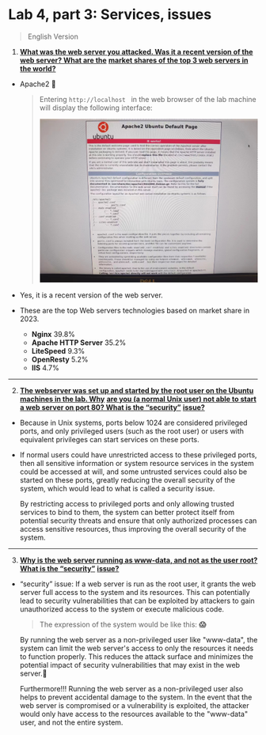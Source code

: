 # Lab 4, part 3: Services, issues

> English Version



1. **<u>What was the web server you attacked. Was it a recent version of the web server? What are the</u>**
**<u>market shares of the top 3 web servers in the world?</u>**

* Apache2 :purple_heart:

  > Entering `http://localhost ` in the web browser of the lab machine will display the following interface:
  >
  > ![](https://github.com/kkzka-hoh/DOTA2023-Lab/blob/main/Lab4-3-1.jpg)

* Yes, it is a recent version of the web server.
* These are the top Web servers technologies based on market share in 2023. 
  * **Nginx** 39.8% 
  * **Apache HTTP Server** 35.2%
  * **LiteSpeed** 9.3% 
  * **OpenResty** 5.2% 
  * **IIS** 4.7%

------

2. **<u>The webserver was set up and started by the root user on the Ubuntu machines in the lab. Why</u>**
   **<u>are you (a normal Unix user) not able to start a web server on port 80? What is the “security”</u>**
   **<u>issue?</u>**

* Because in Unix systems, ports below 1024 are considered privileged ports, and only privileged users (such as the root user) or users with equivalent privileges can start services on these ports.

* If normal users could have unrestricted access to these privileged ports, then all sensitive information or system resource services in the system could be accessed at will, and some untrusted services could also be started on these ports, greatly reducing the overall security of the system, which would lead to what is called a security issue.

  By restricting access to privileged ports and only allowing trusted services to bind to them, the system can better protect itself from potential security threats and ensure that only authorized processes can access sensitive resources, thus improving the overall security of the system.

------

3. **<u>Why is the web server running as www-data, and not as the user root? What is the “security”</u>**
   **<u>issue?</u>**

* “security” issue: If a web server is run as the root user, it grants the web server full access to the system and its resources. This can potentially lead to security vulnerabilities that can be exploited by attackers to gain unauthorized access to the system or execute malicious code.

  >  The expression of the system would be like this: **:scream:**

  By running the web server as a non-privileged user like "www-data", the system can limit the web server's access to only the resources it needs to function properly. This reduces the attack surface and minimizes the potential impact of security vulnerabilities that may exist in the web server.:muscle:

  Furthermore!!! Running the web server as a non-privileged user also helps to prevent accidental damage to the system. In the event that the web server is compromised or a vulnerability is exploited, the attacker would only have access to the resources available to the "www-data" user, and not the entire system.
